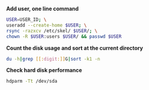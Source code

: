 **Add user, one line command**
```bash
USER=USER_ID; \
useradd --create-home $USER; \
rsync -razxcv /etc/skel/ $USER/; \
chown -R $USER:users $USER/ && passwd $USER
```

**Count the disk usage and sort at the current directory**
```bash
du -h|grep [[:digit:]]G|sort -k1 -n
```

**Check hard disk performance**
```bash
hdparm -Tt /dev/sda
```


